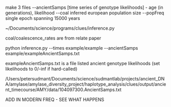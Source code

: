 
make 3 files
--ancientSamps [time series of genotype likelihoods]
    - age (in generations), likelihood
--coal inferred european population size
--popFreq single epoch spanning 15000 years

~/Documents/science/programs/clues/inference.py


coal/coalescence_rates are from relate paper


python inference.py --times example/example --ancientSamps example/exampleAncientSamps.txt

exampleAncientSamps.txt is a file listed ancient genotype likelihoods (set likelihoods to 0/-inf if hard-called)


/Users/petersudmant/Documents/science/sudmantlab/projects/ancient_DNA/amylase/amylase_diversity_project/haplotype_analysis/clues/output/ancient_timecourse/AMY/data/104097300.AncientSamps.txt



ADD IN MODERN FREQ - SEE WHAT HAPPENS


